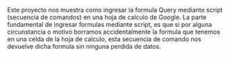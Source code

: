 Este proyecto nos muestra como ingresar la formula Query mediante script (secuencia de comandos) en una hoja de calculo de Google.
La parte fundamental de ingresar formulas mediante script, es que si por alguna circunstancia o motivo borramos accidentalmente la formula que tenemos en una celda de la hoja de calculo, esta secuencia de comando nos devuelve dicha formula sin ninguna perdida de datos.
